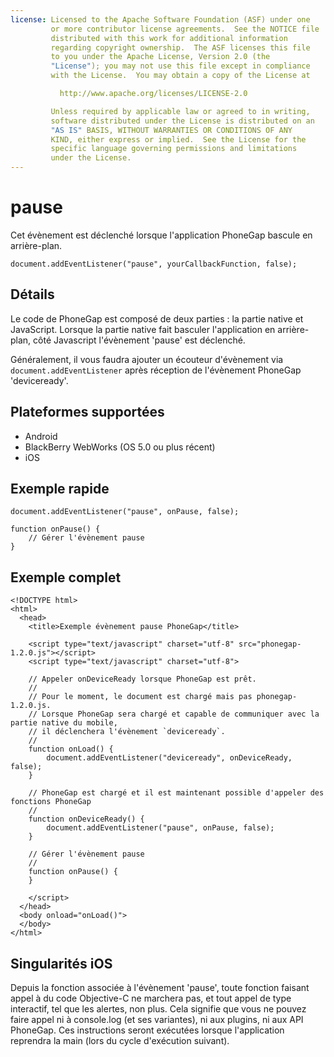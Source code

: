 ```yaml
---
license: Licensed to the Apache Software Foundation (ASF) under one
         or more contributor license agreements.  See the NOTICE file
         distributed with this work for additional information
         regarding copyright ownership.  The ASF licenses this file
         to you under the Apache License, Version 2.0 (the
         "License"); you may not use this file except in compliance
         with the License.  You may obtain a copy of the License at

           http://www.apache.org/licenses/LICENSE-2.0

         Unless required by applicable law or agreed to in writing,
         software distributed under the License is distributed on an
         "AS IS" BASIS, WITHOUT WARRANTIES OR CONDITIONS OF ANY
         KIND, either express or implied.  See the License for the
         specific language governing permissions and limitations
         under the License.
---
```


pause
=====

Cet évènement est déclenché lorsque l'application PhoneGap bascule en arrière-plan.

    document.addEventListener("pause", yourCallbackFunction, false);

Détails
-------

Le code de PhoneGap est composé de deux parties : la partie native et JavaScript. Lorsque la partie native fait basculer l'application en arrière-plan, côté Javascript l'évènement 'pause' est déclenché.  

Généralement, il vous faudra ajouter un écouteur d'évènement via `document.addEventListener` après réception de l'évènement PhoneGap 'deviceready'.

Plateformes supportées
----------------------

- Android
- BlackBerry WebWorks (OS 5.0 ou plus récent)
- iOS

Exemple rapide
--------------

    document.addEventListener("pause", onPause, false);

    function onPause() {
        // Gérer l'évènement pause
    }

Exemple complet
---------------

    <!DOCTYPE html>
    <html>
      <head>
        <title>Exemple évènement pause PhoneGap</title>

        <script type="text/javascript" charset="utf-8" src="phonegap-1.2.0.js"></script>
        <script type="text/javascript" charset="utf-8">

        // Appeler onDeviceReady lorsque PhoneGap est prêt.
        //
        // Pour le moment, le document est chargé mais pas phonegap-1.2.0.js.
        // Lorsque PhoneGap sera chargé et capable de communiquer avec la partie native du mobile,
        // il déclenchera l'évènement `deviceready`.
        //
        function onLoad() {
            document.addEventListener("deviceready", onDeviceReady, false);
        }

        // PhoneGap est chargé et il est maintenant possible d'appeler des fonctions PhoneGap
        //
        function onDeviceReady() {
		    document.addEventListener("pause", onPause, false);
        }

        // Gérer l'évènement pause
        //
        function onPause() {
        }

        </script>
      </head>
      <body onload="onLoad()">
      </body>
    </html>

Singularités iOS
----------------
Depuis la fonction associée à l'évènement 'pause', toute fonction faisant appel à du code Objective-C ne marchera pas, et tout appel de type interactif, tel que les alertes, non plus. Cela signifie que vous ne pouvez faire appel ni à console.log (et ses variantes), ni aux plugins, ni aux API PhoneGap. Ces instructions seront exécutées lorsque l'application reprendra la main (lors du cycle d'exécution suivant).
